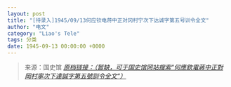 ```yaml
---
layout: post
title: "[待录入]1945/09/13何应钦电蒋中正对冈村宁次下达诚字第五号训令全文"
author: "电文"
category: "Liao's Tele"
tags: 分类
date: 1945-09-13 00:00:00 +0000
---
```

> 来源：国史馆 [*原档链接：（暂缺，可于国史馆网站搜索“何應欽電蔣中正對岡村寧次下達誠字第五號訓令全文“）*]()
